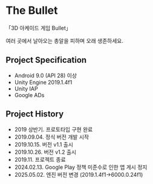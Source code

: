# The Bullet

「3D 아케이드 게임 Bullet」

여러 곳에서 날아오는 총알을 피하며 오래 생존하세요.

## Project Specification
- Android 9.0 (API 28) 이상
- Unity Engine 2019.1.4f1
- Unity IAP
- Google ADs

## Project History
- 2019 상반기. 프로토타입 구현 완료
- 2019.09.04. 정식 버전 개발 시작
- 2019.10.15. 버전 v1.1 출시
- 2019.10.26. 버전 v1.2 출시
- 2019.11. 프로젝트 종료
- 2024.02.13. Google Play 정책 미준수로 인한 앱 게시 정지
- 2025.05.02. 엔진 버전 변경 (2019.1.4f1→6000.0.24f1)